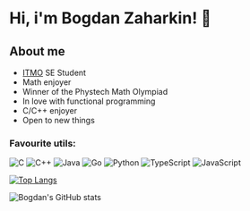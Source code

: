 # Hi, i'm Bogdan Zaharkin! 👋

## About me

- [ITMO](https://itmo.ru/) SE Student
- Math enjoyer
- Winner of the Phystech Math Olympiad
- In love with functional programming
- C/C++ enjoyer
- Open to new things

### Favourite utils:

![C](https://img.shields.io/badge/-C-A8B9CC?style=for-the-badge&logo=c&logoColor=black)
![C++](https://img.shields.io/badge/-C++-00599C?style=for-the-badge&logo=c%2B%2B&logoColor=white)
![Java](https://img.shields.io/badge/-Java-ED8B00?style=for-the-badge&logo=openjdk&logoColor=white)
![Go](https://img.shields.io/badge/-Go-00ADD8?style=for-the-badge&logo=go&logoColor=white)
![Python](https://img.shields.io/badge/-Python-3776AB?style=for-the-badge&logo=python&logoColor=white)
![TypeScript](https://img.shields.io/badge/-TypeScript-3178C6?style=for-the-badge&logo=typescript&logoColor=white)
![JavaScript](https://img.shields.io/badge/-JavaScript-F7DF1E?style=for-the-badge&logo=javascript&logoColor=black)

[![Top Langs](https://github-readme-stats.vercel.app/api/top-langs/?username=BZ6&layout=compact&hide=javascript,html,css,cmake&theme=dark)](https://github.com/anuraghazra/github-readme-stats)

![Bogdan's GitHub stats](https://github-readme-stats.vercel.app/api?username=BZ6&show_icons=true&theme=radical)


